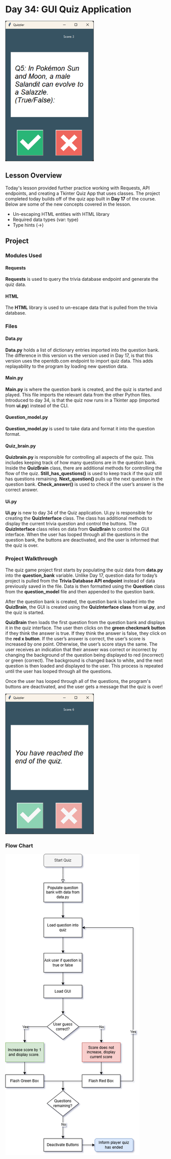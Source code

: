 # Day 34: GUI Quiz Application
![Quiz App Screenshot](../Images/Day34-QuizInProgress.png)
## Lesson Overview
Today's lesson provided further practice working with Requests, API endpoints, and creating a Tkinter Quiz App that uses classes. The project completed today builds off of the quiz app built in **Day 17** of the course. Below are some of the new concepts covered in the lesson.
-	Un-escaping HTML entities with HTML library
-	Required data types (var: type)
-	Type hints (->)

## Project
### Modules Used
#### Requests
**Requests** is used to query the trivia database endpoint and generate the quiz data.
#### HTML
The **HTML** library is used to un-escape data that is pulled from the trivia database.
### Files
#### Data.py
**Data.py** holds a list of dictionary entries imported into the question bank. The difference in this version vs the version used in Day 17, is that this version uses the opentdb.com endpoint to import quiz data. This adds replayability to the program by loading new question data.
#### Main.py
**Main.py** is where the question bank is created, and the quiz is started and played. This file imports the relevant data from the other Python files. Introduced to day 34, is that the quiz now runs in a Tkinter app (imported from **ui.py**) instead of the CLI.
#### Question_model.py
**Question_model.py** is used to take data and format it into the question format.
#### Quiz_brain.py
**Quizbrain.py** is responsible for controlling all aspects of the quiz. This includes keeping track of how many questions are in the question bank. Inside the **QuizBrain** class, there are additional methods for controlling the flow of the quiz. **Still_has_questions()** is used to keep track if the quiz still has questions remaining. **Next_question()** pulls up the next question in the question bank. **Check_answer()** is used to check if the user’s answer is the correct answer.
#### Ui.py
**Ui.py** is new to day 34 of the Quiz application. Ui.py is responsible for creating the **QuizInterface** class. The class has additional methods to display the current trivia question and control the buttons. The **QuizInterface** class relies on data from **QuizBrain** to control the GUI interface. When the user has looped through all the questions in the question bank, the buttons are deactivated, and the user is informed that the quiz is over.
### Project Walkthrough
The quiz game project first starts by populating the quiz data from **data.py** into the **question_bank** variable. Unlike Day 17, question data for today’s project is pulled from the **Trivia Database API endpoint** instead of data previously saved in the file. Data is then formatted using the **Question** class from the **question_model** file and then appended to the question bank.

After the question bank is created, the question bank is loaded into the **QuizBrain**, the GUI is created using the **QuizInterface class** from **ui.py**, and the quiz is started. 

**QuizBrain** then loads the first question from the question bank and displays it in the quiz interface. The user then clicks on the **green checkmark button** if they think the answer is true. If they think the answer is false, they click on the **red x button**. If the user’s answer is correct, the user’s score is increased by one point. Otherwise, the user’s score stays the same. The user receives an indication that their answer was correct or incorrect by changing the background of the question being displayed to red (incorrect) or green (correct). The background is changed back to white, and the next question is then loaded and displayed to the user. This process is repeated until the user has looped through all the questions.

Once the user has looped through all of the questions, the program's buttons are deactivated, and the user gets a message that the quiz is over!

![Quiz App Screenshot Game Over](../Images/Day34-QuizOver.png)
### Flow Chart
![Quiz App Flow Chart](../Images/Day34-QuizFlow.png)